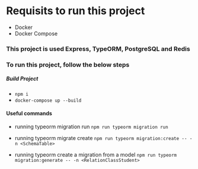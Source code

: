 # Requisits to run this project

- Docker
- Docker Compose

### This project is used Express, TypeORM, PostgreSQL and Redis

### To run this project, follow the below steps

##### Build Project

- `npm i`
- `docker-compose up --build`

#### Useful commands

- running typeorm migration run
  `npm run typeorm migration run`

- running typeorm migrate create
  `npm run typeorm migration:create -- -n <SchemaTable>`

- running typeorm create a migration from a model
  `npm run typeorm migration:generate -- -n <RelationClassStudent>`
